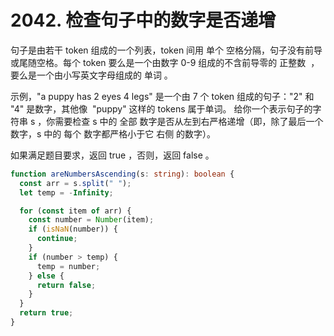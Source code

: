 # 2042. 检查句子中的数字是否递增

句子是由若干 token 组成的一个列表，token 间用 单个 空格分隔，句子没有前导或尾随空格。每个 token 要么是一个由数字 0-9 组成的不含前导零的 正整数  ，要么是一个由小写英文字母组成的 单词 。

示例，"a puppy has 2 eyes 4 legs" 是一个由 7 个 token 组成的句子："2" 和 "4" 是数字，其他像  "puppy" 这样的 tokens 属于单词。
给你一个表示句子的字符串 s ，你需要检查 s 中的 全部 数字是否从左到右严格递增（即，除了最后一个数字，s 中的 每个 数字都严格小于它 右侧 的数字）。

如果满足题目要求，返回 true ，否则，返回 false 。

```typescript
function areNumbersAscending(s: string): boolean {
  const arr = s.split(" ");
  let temp = -Infinity;

  for (const item of arr) {
    const number = Number(item);
    if (isNaN(number)) {
      continue;
    }
    if (number > temp) {
      temp = number;
    } else {
      return false;
    }
  }
  return true;
}
```
